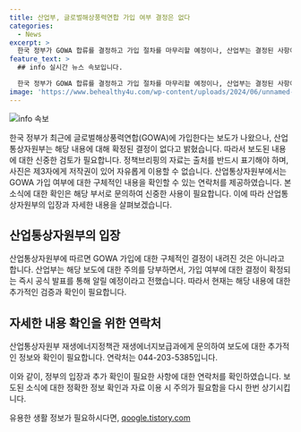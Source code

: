 ```yaml
---
title: 산업부, 글로벌해상풍력연합 가입 여부 결정은 없다
categories:
  - News
excerpt: >
  한국 정부가 GOWA 합류를 결정하고 가입 절차를 마무리할 예정이나, 산업부는 결정된 사항이 아니라고 밝혔습니다. 자세한 내용은 산업통상자원부로 문의바랍니다. (0442035385) [출처: 정책브리핑 www.korea.kr]
feature_text: >
  ## info 실시간 뉴스 속보입니다.

  한국 정부가 GOWA 합류를 결정하고 가입 절차를 마무리할 예정이나, 산업부는 결정된 사항이 아니라고 밝혔습니다. 자세한 내용은 산업통상자원부로 문의바랍니다. (0442035385) [출처: 정책브리핑 www.korea.kr]
image: 'https://www.behealthy4u.com/wp-content/uploads/2024/06/unnamed-file.png'
---
```


<p><img src="https://www.behealthy4u.com/wp-content/uploads/2024/06/unnamed-file.png" alt="info 속보" /></p>

<p>한국 정부가 최근에 글로벌해상풍력연합(GOWA)에 가입한다는 보도가 나왔으나, 산업통상자원부는 해당 내용에 대해 확정된 결정이 없다고 밝혔습니다. 따라서 보도된 내용에 대한 신중한 검토가 필요합니다. 정책브리핑의 자료는 출처를 반드시 표기해야 하며, 사진은 제3자에게 저작권이 있어 자유롭게 이용할 수 없습니다.
산업통상자원부에서는 GOWA 가입 여부에 대한 구체적인 내용을 확인할 수 있는 연락처를 제공하였습니다. 본 소식에 대한 확인은 해당 부서로 문의하여 신중한 사용이 필요합니다.
이에 따라 산업통상자원부의 입장과 자세한 내용을 살펴보겠습니다. </p>

<h2 data-ke-size="size26">산업통상자원부의 입장</h2>

<p>산업통상자원부에 따르면 GOWA 가입에 대한 구체적인 결정이 내려진 것은 아니라고 합니다. 산업부는 해당 보도에 대한 주의를 당부하면서, 가입 여부에 대한 결정이 확정되는 즉시 공식 발표를 통해 알릴 예정이라고 전했습니다. 따라서 현재는 해당 내용에 대한 추가적인 검증과 확인이 필요합니다.</p>

<h2 data-ke-size="size26">자세한 내용 확인을 위한 연락처</h2>

<p>산업통상자원부 재생에너지정책관 재생에너지보급과에게 문의하여 보도에 대한 추가적인 정보와 확인이 필요합니다. 연락처는 044-203-5385입니다. </p>

<p>이와 같이, 정부의 입장과 추가 확인이 필요한 사항에 대한 연락처를 확인하였습니다. 보도된 소식에 대한 정확한 정보 확인과 자료 이용 시 주의가 필요함을 다시 한번 상기시킵니다.</p>
유용한 생활 정보가 필요하시다면, <a href="https://qoogle.tistory.com" rel="dofollow">qoogle.tistory.com</a>


